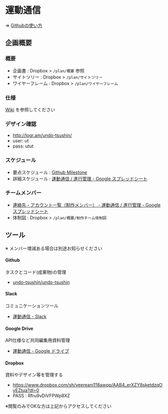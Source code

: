 # 運動通信

=> [Githubの使い方](https://github.com/undo-tsushin/undo-tsushin/wiki/intro-howto-github)

## 企画概要

### 概要

- 企画書 : Dropbox > `/plan/概要` 参照
- サイトツリー : Dropbox > `/plan/サイトツリー`
- ワイヤーフレーム : Dropbox > `/plan/ワイヤーフレーム`


### 仕様

[Wiki](https://github.com/undo-tsushin/undo-tsushin/wiki) を参照してください


### デザイン確認

- http://logr.am/undo-tsushin/
- user: ut
- pass: utut


### スケジュール

- 要点スケジュール : [Github Milestone](https://github.com/undo-tsushin/undo-tsushin/milestones)
- 詳細スケジュール : [運動通信 / 進行管理 - Google スプレッドシート](https://docs.google.com/spreadsheets/d/1m5knqkvZKsB2WEkGCWdRTAMD17JipsK1KejTNgQsO10/edit#gid=407766018)


### チームメンバー

- [連絡先・アカウント一覧（制作メンバー） - 運動通信 / 進行管理 - Google スプレッドシート](https://docs.google.com/spreadsheets/d/1m5knqkvZKsB2WEkGCWdRTAMD17JipsK1KejTNgQsO10/edit#gid=591784374)
- 体制図 : Dropbox > `/plan/概要/制作チーム体制図`


## ツール

※ メンバー増減ある場合は別途お知らせください

#### Github

タスクとコード(成果物)の管理

- [undo-tsushin/undo-tsushin](https://github.com/undo-tsushin/undo-tsushin)

#### Slack

コミュニケーションツール

- [運動通信 - Slack](https://undo-tsushin.slack.com/messages)

#### Google Drive

API仕様など共同編集用資料管理

- [運動通信 - Google ドライブ](https://drive.google.com/drive/folders/0B6-lRTwlnbq-MGJxa0d4OWhuSjg)

#### Dropbox

資料やデザイン等を管理する

- https://www.dropbox.com/sh/veereani118awpp/AAB4_erXZY8sketdzqOyEZtua?dl=0
- PASS : Rfru9vDiVFPWp8XZ

※閲覧のみでOKな方は上記からアクセスしてください
